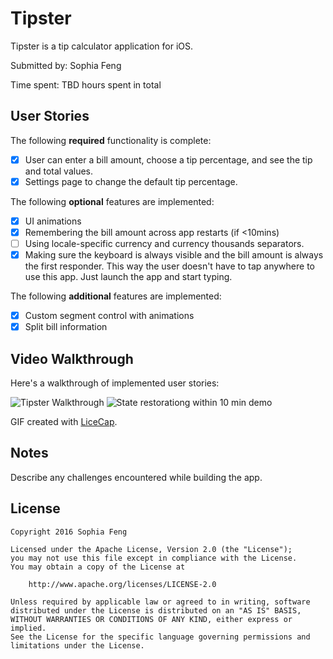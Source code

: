 # Tipster

Tipster is a tip calculator application for iOS.

Submitted by: Sophia Feng

Time spent: TBD hours spent in total

## User Stories

The following **required** functionality is complete:

* [x] User can enter a bill amount, choose a tip percentage, and see the tip and total values.
* [x] Settings page to change the default tip percentage.

The following **optional** features are implemented:
* [x] UI animations
* [x] Remembering the bill amount across app restarts (if <10mins)
* [ ] Using locale-specific currency and currency thousands separators.
* [x] Making sure the keyboard is always visible and the bill amount is always the first responder. This way the user doesn't have to tap anywhere to use this app. Just launch the app and start typing.

The following **additional** features are implemented:

* [x] Custom segment control with animations
* [x] Split bill information

## Video Walkthrough 

Here's a walkthrough of implemented user stories:

<img src='http://imgur.com/1QmGJwu.gif' title='Tipster Walkthrough' width='' alt='Tipster Walkthrough' />
<img src='http://imgur.com/TcoltYp.gif' title='State restorationg within 10 min demo' width='' alt='State restorationg within 10 min demo' />

GIF created with [LiceCap](http://www.cockos.com/licecap/).

## Notes

Describe any challenges encountered while building the app.

## License

    Copyright 2016 Sophia Feng

    Licensed under the Apache License, Version 2.0 (the "License");
    you may not use this file except in compliance with the License.
    You may obtain a copy of the License at

        http://www.apache.org/licenses/LICENSE-2.0

    Unless required by applicable law or agreed to in writing, software
    distributed under the License is distributed on an "AS IS" BASIS,
    WITHOUT WARRANTIES OR CONDITIONS OF ANY KIND, either express or implied.
    See the License for the specific language governing permissions and
    limitations under the License.
